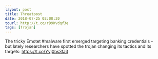 ```yaml
---
layout: post
title: Threatpost
date: 2018-07-25 02:00:20
tourl: http://t.co/rD9Wvdqf3e
tags: [Trojan]
---
```

The tricky Emotet #malware first emerged targeting banking credentials - but lately researchers have spotted the trojan changing its tactics and its targets: https://t.co/Yvj0bs3fJ3